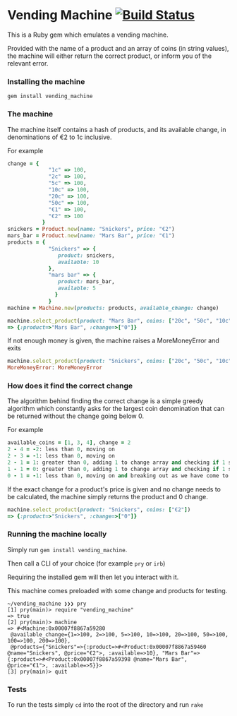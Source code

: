 # Vending Machine [![Build Status](https://travis-ci.org/jonnyom/vending_machine.svg?branch=master)](https://travis-ci.org/jonnyom/vending_machine)
This is a Ruby gem which emulates a vending machine.

Provided with the name of a product and an array of coins (in string values), 
the machine will either return the correct product, 
or inform you of the relevant error.

### Installing the machine
`gem install vending_machine`

### The machine
The machine itself contains a hash of products, and its available change,
in denominations of €2 to 1c inclusive.

For example
```ruby
change = {
             "1c" => 100,
             "2c" => 100,
             "5c" => 100,
             "10c" => 100,
             "20c" => 100,
             "50c" => 100,
             "€1" => 100,
             "€2" => 100
           }
snickers = Product.new(name: "Snickers", price: "€2")
mars_bar = Product.new(name: "Mars Bar", price: "€1")
products = {
             "Snickers" => {
                product: snickers,
                available: 10
             },
             "mars bar" => {
                product: mars_bar,
                available: 5
               }
             }
machine = Machine.new(products: products, available_change: change)

machine.select_product(product: "Mars Bar", coins: ["20c", "50c", "10c", "20c"])
=> {:product=>"Mars Bar", :change=>["0"]}
```

If not enough money is given, the machine raises a MoreMoneyError and exits

```ruby
machine.select_product(product: "Snickers", coins: ["20c", "50c", "10c", "20c"])
MoreMoneyError: MoreMoneyError
```

### How does it find the correct change
The algorithm behind finding the correct change is a simple greedy algorithm which 
constantly asks for the largest coin denomination that can be returned without
the change going below 0.

For example
```ruby
available_coins = [1, 3, 4], change = 2
2 - 4 = -2: less than 0, moving on
2 - 3 = -1: less than 0, moving on
2 - 1 = 1: greater than 0, adding 1 to change array and checking if 1 still works with new change of 1
1 - 1 = 0: greater than 0, adding 1 to change array and checking if 1 still works with new change of 0
0 - 1 = -1: less than 0, moving on and breaking out as we have come to the end of the array
```

If the exact change for a product's price is given and no change needs to be calculated,
the machine simply returns the product and 0 change.

```ruby
machine.select_product(product: "Snickers", coins: ["€2"])
=> {:product=>"Snickers", :change=>["0"]}
```

### Running the machine locally
Simply run `gem install vending_machine`.

Then call a CLI of your choice (for example `pry` or `irb`)

Requiring the installed gem will then let you interact with it. 

This machine comes preloaded with some change and products for testing.


```
~/vending_machine ❯❯❯ pry                                                                                                                                                                                                    
[1] pry(main)> require "vending_machine"
=> true
[2] pry(main)> machine
=> #<Machine:0x00007f8867a59280
 @available_change={1=>100, 2=>100, 5=>100, 10=>100, 20=>100, 50=>100, 100=>100, 200=>100},
 @products={"Snickers"=>{:product=>#<Product:0x00007f8867a59460 @name="Snickers", @price="€2">, :available=>10}, "Mars Bar"=>{:product=>#<Product:0x00007f8867a59398 @name="Mars Bar", @price="€1">, :available=>5}}>
[3] pry(main)> quit
```

### Tests
To run the tests simply `cd` into the root of the directory and run `rake`